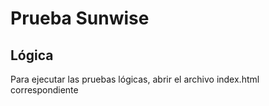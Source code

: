 # Prueba Sunwise

## Lógica

Para ejecutar las pruebas lógicas, abrir el archivo index.html correspondiente